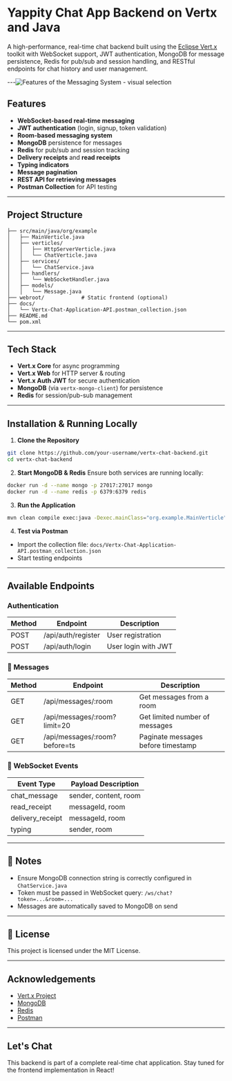 # Yappity Chat App Backend on Vertx and Java

A high-performance, real-time chat backend built using the [Eclipse Vert.x](https://vertx.io/) toolkit with WebSocket support, JWT authentication, MongoDB for message persistence, Redis for pub/sub and session handling, and RESTful endpoints for chat history and user management.

---![Features of the Messaging System - visual selection](https://github.com/user-attachments/assets/ca1db6ea-19be-4bcf-98bc-d4d6e32a216c)


##  Features

- **WebSocket-based real-time messaging**
- **JWT authentication** (login, signup, token validation)
- **Room-based messaging system**
- **MongoDB** persistence for messages
- **Redis** for pub/sub and session tracking
- **Delivery receipts** and **read receipts**
- **Typing indicators**
- **Message pagination**
- **REST API for retrieving messages**
- **Postman Collection** for API testing

---

##  Project Structure

```
├── src/main/java/org/example
│   ├── MainVerticle.java
│   ├── verticles/
│   │   ├── HttpServerVerticle.java
│   │   └── ChatVerticle.java
│   ├── services/
│   │   └── ChatService.java
│   ├── handlers/
│   │   └── WebSocketHandler.java
│   ├── models/
│   │   └── Message.java
├── webroot/            # Static frontend (optional)
├── docs/
│   └── Vertx-Chat-Application-API.postman_collection.json
├── README.md
└── pom.xml
```

---

## Tech Stack

- **Vert.x Core** for async programming
- **Vert.x Web** for HTTP server & routing
- **Vert.x Auth JWT** for secure authentication
- **MongoDB** (via `vertx-mongo-client`) for persistence
- **Redis** for session/pub-sub management

---

##  Installation & Running Locally

1. **Clone the Repository**
```bash
git clone https://github.com/your-username/vertx-chat-backend.git
cd vertx-chat-backend
```

2. **Start MongoDB & Redis**
Ensure both services are running locally:
```bash
docker run -d --name mongo -p 27017:27017 mongo
docker run -d --name redis -p 6379:6379 redis
```

3. **Run the Application**
```bash
mvn clean compile exec:java -Dexec.mainClass="org.example.MainVerticle"
```

4. **Test via Postman**
- Import the collection file: `docs/Vertx-Chat-Application-API.postman_collection.json`
- Start testing endpoints

---

##  Available Endpoints

### Authentication
| Method | Endpoint               | Description              |
|--------|------------------------|--------------------------|
| POST   | /api/auth/register     | User registration        |
| POST   | /api/auth/login        | User login with JWT      |

### 💬 Messages
| Method | Endpoint                       | Description                          |
|--------|--------------------------------|--------------------------------------|
| GET    | /api/messages/:room            | Get messages from a room             |
| GET    | /api/messages/:room?limit=20   | Get limited number of messages       |
| GET    | /api/messages/:room?before=ts  | Paginate messages before timestamp   |

### 🔁 WebSocket Events
| Event Type         | Payload Description                        |
|--------------------|--------------------------------------------|
| chat_message       | sender, content, room                     |
| read_receipt       | messageId, room                           |
| delivery_receipt   | messageId, room                           |
| typing             | sender, room                              |


---

## 📌 Notes
- Ensure MongoDB connection string is correctly configured in `ChatService.java`
- Token must be passed in WebSocket query: `/ws/chat?token=...&room=...`
- Messages are automatically saved to MongoDB on send

---

## 📄 License
This project is licensed under the MIT License.

---

##  Acknowledgements
- [Vert.x Project](https://vertx.io/)
- [MongoDB](https://www.mongodb.com/)
- [Redis](https://redis.io/)
- [Postman](https://postman.com/)

---

##  Let's Chat
This backend is part of a complete real-time chat application. Stay tuned for the frontend implementation in React!


